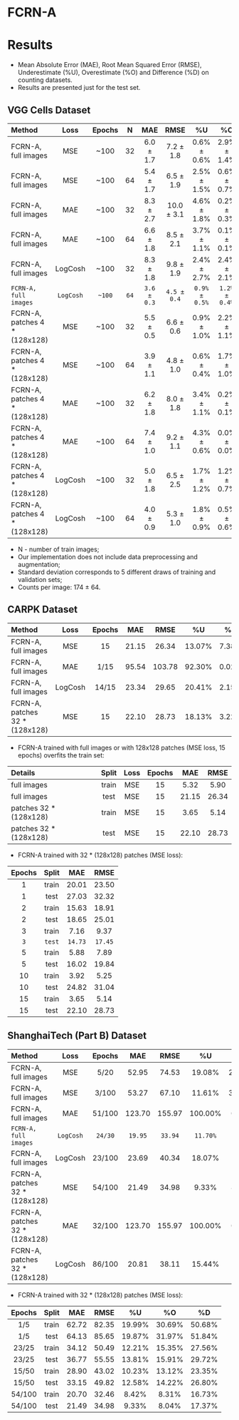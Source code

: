 # FCRN-A

# Results
* Mean Absolute Error (MAE), Root Mean Squared Error (RMSE), Underestimate (%U), Overestimate (%O) and Difference (%D) on counting datasets.
* Results are presented just for the test set.

## VGG Cells Dataset
| Method                        | Loss    | Epochs | N     | MAE       | RMSE       | %U          | %O          | %D          |
| :---                          | :---:   | :---:  | :---: | :---:     | :---:      | :---:       | :---:       | :---:       |
| FCRN-A, full images           | MSE     | ~100   | 32    | 6.0 ± 1.7 |  7.2 ± 1.8 | 0.6% ± 0.6% | 2.9% ± 1.4% | 3.5% ± 1.0% |
| FCRN-A, full images           | MSE     | ~100   | 64    | 5.4 ± 1.7 |  6.5 ± 1.9 | 2.5% ± 1.5% | 0.6% ± 0.7% | 3.1% ± 1.0% |
| FCRN-A, full images           | MAE     | ~100   | 32    | 8.3 ± 2.7 | 10.0 ± 3.1 | 4.6% ± 1.8% | 0.2% ± 0.3% | 4.8% ± 1.6% |
| FCRN-A, full images           | MAE     | ~100   | 64    | 6.6 ± 1.8 |  8.5 ± 2.1 | 3.7% ± 1.1% | 0.1% ± 0.1% | 3.9% ± 1.0% |
| FCRN-A, full images           | LogCosh | ~100   | 32    | 8.3 ± 1.8 |  9.8 ± 1.9 | 2.4% ± 2.7% | 2.4% ± 2.1% | 4.8% ± 1.0% |
|`FCRN-A, full images`          |`LogCosh`|`~100`  |`64`   |`3.6 ± 0.3`| `4.5 ± 0.4`|`0.9% ± 0.5%`|`1.2% ± 0.4%`|`2.1% ± 0.2%`|
| FCRN-A, patches 4 * (128x128) | MSE     | ~100   | 32    | 5.5 ± 0.5 |  6.6 ± 0.6 | 0.9% ± 1.0% | 2.2% ± 1.1% | 3.2% ± 0.3% |
| FCRN-A, patches 4 * (128x128) | MSE     | ~100   | 64    | 3.9 ± 1.1 |  4.8 ± 1.0 | 0.6% ± 0.4% | 1.7% ± 1.0% | 2.3% ± 0.7% |
| FCRN-A, patches 4 * (128x128) | MAE     | ~100   | 32    | 6.2 ± 1.8 |  8.0 ± 1.8 | 3.4% ± 1.1% | 0.2% ± 0.1% | 3.6% ± 1.0% |
| FCRN-A, patches 4 * (128x128) | MAE     | ~100   | 64    | 7.4 ± 1.0 |  9.2 ± 1.1 | 4.3% ± 0.6% | 0.0% ± 0.0% | 4.3% ± 0.6% |
| FCRN-A, patches 4 * (128x128) | LogCosh | ~100   | 32    | 5.0 ± 1.8 |  6.5 ± 2.5 | 1.7% ± 1.2% | 1.2% ± 0.7% | 2.9% ± 1.0% |
| FCRN-A, patches 4 * (128x128) | LogCosh | ~100   | 64    | 4.0 ± 0.9 |  5.3 ± 1.0 | 1.8% ± 0.9% | 0.5% ± 0.6% | 2.4% ± 0.5% |

* N - number of train images;
* Our implementation does not include data preprocessing and augmentation;
* Standard deviation corresponds to 5 different draws of training and validation sets;
* Counts per image: 174 ± 64.

## CARPK Dataset
| Method                        | Loss    | Epochs | MAE   | RMSE   | %U     | %O    |  %D    |
| :---                          | :---:   | :---:  | :---: | :---:  | :---:  | :---: | :---:  | 
| FCRN-A, full images           | MSE     |   15   | 21.15 |  26.34 | 13.07% | 7.38% | 20.45% |
| FCRN-A, full images           | MAE     |  1/15  | 95.54 | 103.78 | 92.30% | 0.02% | 92.32% |
| FCRN-A, full images           | LogCosh | 14/15  | 23.34 |  29.65 | 20.41% | 2.15% | 22.56% |
| FCRN-A, patches 32 * (128x128)| MSE     |   15   | 22.10 |  28.73 | 18.13% | 3.22% | 21.35% |

* FCRN-A trained with full images or with 128x128 patches (MSE loss, 15 epochs) overfits the train set:

| Details               | Split | Loss  | Epochs | MAE    | RMSE  |
| :---                  | :---: | :---: | :---:  | :---:  | :---: |
| full images           | train | MSE   | 15     |  5.32  |  5.90 |
| full images           | test  | MSE   | 15     | 21.15  | 26.34 |
| patches 32 * (128x128)| train | MSE   | 15     |  3.65  |	 5.14 |
| patches 32 * (128x128)| test  | MSE   | 15     | 22.10  |	28.73 |

* FCRN-A trained with 32 * (128x128) patches (MSE loss):

| Epochs | Split | MAE   | RMSE  |
| :---:  | :---: | :---: | :---: |
| 1      | train | 20.01 | 23.50 |
| 1      | test  | 27.03 | 32.32 |
| 2      | train | 15.63 | 18.91 |
| 2      | test  | 18.65 | 25.01 |
| 3      | train |  7.16 |  9.37 |
|`3`     |`test` |`14.73`|`17.45`|
| 5      | train |  5.88 |  7.89 |
| 5      | test  | 16.02 | 19.84 |
| 10     | train |  3.92 |  5.25 |
| 10     | test  | 24.82 | 31.04 |
| 15     | train |  3.65 |  5.14 |
| 15     | test  | 22.10 | 28.73 |

## ShanghaiTech (Part B) Dataset
| Method                         | Loss    | Epochs | MAE    | RMSE   | %U      | %O     |  %D     |
| :---                           | :---:   | :---:  | :---:  | :---:  | :---:   | :---:  | :---:   |
| FCRN-A, full images            | MSE     |  5/20  |  52.95 |  74.53 |  19.08% | 23.73% |  42.81% |
| FCRN-A, full images            | MSE     |  3/100 |  53.27 |  67.10 |  11.61% | 31.45% |  43.06% |
| FCRN-A, full images            | MAE     | 51/100 | 123.70 | 155.97 | 100.00% |  0.00% | 100.00% |
|`FCRN-A, full images`           |`LogCosh`|`24/30` | `19.95`| `33.94`| `11.70%`| `4.43%`| `16.13%`|
| FCRN-A, full images            | LogCosh | 23/100 |  23.69 |  40.34 |  18.07% |  1.08% |  19.15% |
| FCRN-A, patches 32 * (128x128) | MSE     | 54/100 |  21.49 |  34.98 |   9.33% |  8.04% |  17.37% |
| FCRN-A, patches 32 * (128x128) | MAE     | 32/100 | 123.70 | 155.97 | 100.00% |  0.00% | 100.00% |
| FCRN-A, patches 32 * (128x128) | LogCosh | 86/100 |  20.81 |  38.11 |  15.44% |  1.38% |  16.82% |

* FCRN-A trained with 32 * (128x128) patches (MSE loss):

| Epochs | Split | MAE   | RMSE  | %U     | %O     | %D     |
| :---:  | :---: | :---: | :---: | :---:  | :---:  | :---:  |
|  1/5   | train | 62.72 | 82.35 | 19.99% | 30.69% | 50.68% |
|  1/5   | test  | 64.13 | 85.65 | 19.87% | 31.97% | 51.84% |
| 23/25  | train | 34.12 | 50.49 | 12.21% | 15.35% | 27.56% |
| 23/25  | test  | 36.77 | 55.55 | 13.81% | 15.91% | 29.72% |
| 15/50  | train | 28.90 | 43.02 | 10.23% | 13.12% | 23.35% |
| 15/50  | test  | 33.15 | 49.82 | 12.58% | 14.22% | 26.80% |
| 54/100 | train | 20.70 | 32.46 |  8.42% |  8.31% | 16.73% |
| 54/100 | test  | 21.49 | 34.98 |  9.33% |  8.04% | 17.37% |
